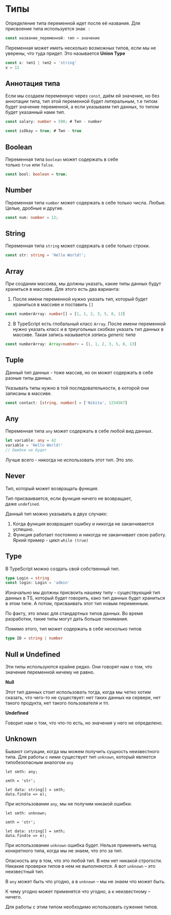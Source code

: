 # Типы

Определение типа переменной идет после её названия. Для присвоение типа используется знак  `:`

```ts
const название_переменной: тип = значение
```

Переменная может иметь несколько возможных типов, если мы не уверены, что туда придет. Это называется **Union Type**

```ts
const x: тип1 | тип2 = 'string'
x = 12
```

## Аннотация типа

Если мы создаем переменную через `const`, даём ей значение, но без аннотации типа, тип этой переменной будет литеральным, т.е типом будет значение переменной, а если указываем тип данных, то типом будет указанный нами тип.

```ts
const salary: number = 500; # Тип - number

const isOkay = true; # Тип - true
```

## Boolean

Переменная типа `boolean` может содержать в себе только `true` или `false`.

```ts
const bool: boolean = true;
```

## Number

Переменная типа `number` может содержать в себе только числа. Любые. Целые, дробные и другие.

```ts
const num: number = 12;
```

## String

Переменная типа `string` может содержать в себе только строки.

```ts
const str: string = 'Hello World!';
```

## Array

При создании массива, мы должны указать, какие типы данных будут храниться в массиве. Для этого есть два варианта:

1. После имени переменной нужно указать тип, который будет храниться в массиве и поставить `[]`

```ts
const numberArray: number[] = [1, 1, 2, 3, 5, 8, 13]
```

2. В TypeScript есть глобальный класс `Array`. После имени переменной нужно указать класс и в треугольных скобках указать тип данных в массиве. Такая запись называется _запись generic типа_

```ts
const numberArray: Array<number> = [1, 1, 2, 3, 5, 8, 13]
```

## Tuple

Данный тип данных - тоже массив, но он может содержать в себе разные типы данных.

Указывать типы нужно в той последовательности, в которой они записаны в массиве.

```ts
const contact: [string, number] = ['Nikita', 1234567]
```

## Any

Переменная типа `any` может содержать в себе любой вид данных.

```ts
let variable: any = 42
variable = 'Hello World!' 
// Ошибки не будет
```

Лучше всего - никогда не использовать этот тип. Это зло.

## Never

Тип, который может возвращать функция.

Тип присваивается, если функция ничего не возвращает, даже `undefined`.

Данный тип можно указывать в двух случаях:

1. Когда функция возвращает ошибку и никогда не заканчивается успешно.
2. Функция работает постоянно и никогда не заканчивает свою работу. Яркий пример - цикл `while (true)`

## Type

В TypeScript можно создать свой собственный тип.

```ts
type Login = string
const login: Login = 'admin'
```

Изначально мы должны присвоить нашему типу - существующий тип данных в TS, который будет говорить, како тип данных будет храниться в этом типе. А потом, присваивать этот тип новым переменным.

По факту, это элиас для стандартных типов данных. Во время разработки, такие типы могут дать больше понимания.

Помимо этого, тип может содержать в себе несколько типов

```ts
type ID = string | number
```

## Null и Undefined

Эти типы используются крайне редко. Они говорят нам о том, что значение переменной ничему не равно.

**Null**

Этот тип данных стоит использовать тогда, когда мы четко хотим сказать, что чего-то не существует: нет таких данных на сервере, нет такого продукта, нет такого пользователя и тп.

**Undefined**

Говорит нам о том, что что-то есть, но значения у него не определено.

## Unknown

Бывают ситуации, когда мы можем получить сущность неизвестного типа. Для работы с ними существует тип `unknown`, который является типобезопасным аналогом `any`

```tsx
let smth: any;

smth = 'str';

let data: string[] = smth;
data.find(e => e);
```

При использовании `any`, мы не получим никакой ошибки.

```tsx
let smth: unknown;

smth = 'str';

let data: string[] = smth;
data.find(e => e);
```

При использовании `unknown` ошибка будет. Нельзя применить метод конкретного типа, когда мы не знаем, что это за тип.

Опасность any в том, что это любой тип. В нем нет никакой строгости. Никакие проверки типов в нем не выполняются. А вот `unknown` – это неизвестный тип.

В `any` может быть что угодно, а в `unknown` – мы не знаем что может быть.

К чему угодно может применятся что угодно, а к неизвестному – ничего.

Для работы с этим типом необходимо использовать сужение типов.